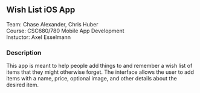 ## Wish List iOS App

Team: Chase Alexander, Chris Huber\
Course: CSC680/780 Mobile App Development\
Instuctor: Axel Esselmann

### Description
This app is meant to help people add things to and remember a wish list of items that they might otherwise forget. The interface allows the user to add items with a name, price, optional image, and other details about the desired item.

